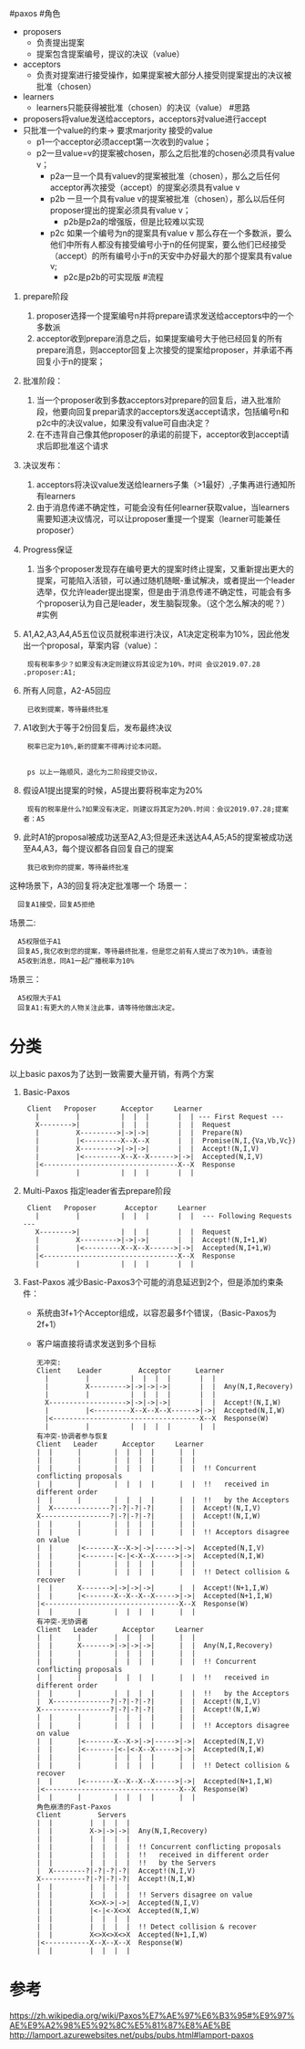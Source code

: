 #paxos
#角色
* proposers
  * 负责提出提案
  * 提案包含提案编号，提议的决议（value）
* acceptors
    * 负责对提案进行接受操作，如果提案被大部分人接受则提案提出的决议被批准（chosen）
* learners
    * learners只能获得被批准（chosen）的决议（value）
#思路
* proposers将value发送给acceptors，acceptors对value进行accept
* 只批准一个value的约束-> 要求marjority 接受的value
    * p1一个acceptor必须accept第一次收到的value；
    * p2一旦value=v的提案被chosen，那么之后批准的chosen必须具有value v；
      * p2a一旦一个具有valuev的提案被批准（chosen），那么之后任何acceptor再次接受（accept）的提案必须具有value v
      * p2b 一旦一个具有value v的提案被批准（chosen），那么以后任何proposer提出的提案必须具有value v；
        * p2b是p2a的增强版，但是比较难以实现
      * p2c 如果一个编号为n的提案具有value v 那么存在一个多数派，要么他们中所有人都没有接受编号小于n的任何提案，要么他们已经接受（accept）的所有编号小于n的天安中办好最大的那个提案具有value v;
        * p2c是p2b的可实现版
#流程
1. prepare阶段
    1. proposer选择一个提案编号n并将prepare请求发送给acceptors中的一个多数派
    2. acceptor收到prepare消息之后，如果提案编号大于他已经回复的所有prepare消息，则acceptor回复上次接受的提案给proposer，并承诺不再回复小于n的提案；
2. 批准阶段：
    1. 当一个proposer收到多数acceptors对prepare的回复后，进入批准阶段，他要向回复prepar请求的acceptors发送accept请求，包括编号n和p2c中的决议value，如果没有value可自由决定？
    2. 在不违背自己像其他proposer的承诺的前提下，acceptor收到accept请求后即批准这个请求
3. 决议发布：
   1. acceptors将决议value发送给learners子集（>1最好）,子集再进行通知所有learners
   2. 由于消息传递不确定性，可能会没有任何learner获取value，当learners需要知道决议情况，可以让proposer重提一个提案（learner可能兼任proposer）
4. Progress保证
   1. 当多个proposer发现存在编号更大的提案时终止提案，又重新提出更大的提案，可能陷入活锁，可以通过随机随眠-重试解决，或者提出一个leader选举，仅允许leader提出提案，但是由于消息传递不确定性，可能会有多个proposer认为自己是leader，发生脑裂现象。（这个怎么解决的呢？）
#实例
1. A1,A2,A3,A4,A5五位议员就税率进行决议，A1决定定税率为10%，因此他发出一个proposal，草案内容（value）：
    
        现有税率多少？如果没有决定则建议将其设定为10%，时间 会议2019.07.28 .proposer:A1;
    
2. 所有人同意，A2-A5回应
   
        已收到提案，等待最终批准
   
3. A1收到大于等于2份回复后，发布最终决议
   
        税率已定为10%,新的提案不得再讨论本问题。
   

        ps 以上一路顺风，退化为二阶段提交协议，

4. 假设A1提出提案的时候，A5提出要将税率定为20%
   
        现有的税率是什么?如果没有决定，则建议将其定为20%.时间：会议2019.07.28;提案者：A5
   
5. 此时A1的proposal被成功送至A2,A3;但是还未送达A4,A5;A5的提案被成功送至A4,A3，每个提议都各自回复自己的提案
  
        我已收到你的提案，等待最终批准
  
这种场景下，A3的回复将决定批准哪一个
场景一：

      回复A1接受，回复A5拒绝

场景二:

      A5权限低于A1
      回复A5,我亿收到您的提案，等待最终批准，但是您之前有人提出了改为10%，请查验
      A5收到消息，同A1一起广播税率为10%

场景三：

      A5权限大于A1
      回复A1:有更大的人物关注此事，请等待他做出决定。

# 分类
以上basic paxos为了达到一致需要大量开销，有两个方案
1. Basic-Paxos

        Client   Proposer      Acceptor     Learner
          |         |          |  |  |       |  | --- First Request ---
          X-------->|          |  |  |       |  |  Request
          |         X--------->|->|->|       |  |  Prepare(N)
          |         |<---------X--X--X       |  |  Promise(N,I,{Va,Vb,Vc})
          |         X--------->|->|->|       |  |  Accept!(N,I,V)
          |         |<---------X--X--X------>|->|  Accepted(N,I,V)
          |<---------------------------------X--X  Response
          |         |          |  |  |       |  |

2. Multi-Paxos
指定leader省去prepare阶段

        Client   Proposer       Acceptor     Learner
          |         |          |  |  |       |  |  --- Following Requests ---
          X-------->|          |  |  |       |  |  Request
          |         X--------->|->|->|       |  |  Accept!(N,I+1,W)
          |         |<---------X--X--X------>|->|  Accepted(N,I+1,W)
          |<---------------------------------X--X  Response
          |         |          |  |  |       |  |

3. Fast-Paxos
减少Basic-Paxos3个可能的消息延迟到2个，但是添加约束条件：
   *  系统由3f+1个Acceptor组成，以容忍最多f个错误，（Basic-Paxos为2f+1）
   *  客户端直接将请求发送到多个目标




          无冲突:
          Client    Leader         Acceptor      Learner
            |         |          |  |  |  |       |  |
            |         X--------->|->|->|->|       |  |  Any(N,I,Recovery)
            |         |          |  |  |  |       |  |
            X------------------->|->|->|->|       |  |  Accept!(N,I,W)
            |         |<---------X--X--X--X------>|->|  Accepted(N,I,W)
            |<------------------------------------X--X  Response(W)
            |         |          |  |  |  |       |  |
          有冲突-协调者参与恢复
          Client   Leader      Acceptor     Learner
          |  |      |        |  |  |  |      |  |
          |  |      |        |  |  |  |      |  |
          |  |      |        |  |  |  |      |  |  !! Concurrent conflicting proposals
          |  |      |        |  |  |  |      |  |  !!   received in different order
          |  |      |        |  |  |  |      |  |  !!   by the Acceptors
          |  X--------------?|-?|-?|-?|      |  |  Accept!(N,I,V)
          X-----------------?|-?|-?|-?|      |  |  Accept!(N,I,W)
          |  |      |        |  |  |  |      |  |
          |  |      |        |  |  |  |      |  |  !! Acceptors disagree on value
          |  |      |<-------X--X->|->|----->|->|  Accepted(N,I,V)
          |  |      |<-------|<-|<-X--X----->|->|  Accepted(N,I,W)
          |  |      |        |  |  |  |      |  |
          |  |      |        |  |  |  |      |  |  !! Detect collision & recover
          |  |      X------->|->|->|->|      |  |  Accept!(N+1,I,W)
          |  |      |<-------X--X--X--X----->|->|  Accepted(N+1,I,W)
          |<---------------------------------X--X  Response(W)
          |  |      |        |  |  |  |      |  |
          有冲突-无协调者
          Client   Leader      Acceptor     Learner
          |  |      |        |  |  |  |      |  |
          |  |      X------->|->|->|->|      |  |  Any(N,I,Recovery)
          |  |      |        |  |  |  |      |  |
          |  |      |        |  |  |  |      |  |  !! Concurrent conflicting proposals
          |  |      |        |  |  |  |      |  |  !!   received in different order
          |  |      |        |  |  |  |      |  |  !!   by the Acceptors
          |  X--------------?|-?|-?|-?|      |  |  Accept!(N,I,V)
          X-----------------?|-?|-?|-?|      |  |  Accept!(N,I,W)
          |  |      |        |  |  |  |      |  |
          |  |      |        |  |  |  |      |  |  !! Acceptors disagree on value
          |  |      |<-------X--X->|->|----->|->|  Accepted(N,I,V)
          |  |      |<-------|<-|<-X--X----->|->|  Accepted(N,I,W)
          |  |      |        |  |  |  |      |  |
          |  |      |        |  |  |  |      |  |  !! Detect collision & recover
          |  |      |<-------X--X--X--X----->|->|  Accepted(N+1,I,W)
          |<---------------------------------X--X  Response(W)
          |  |      |        |  |  |  |      |  |
          角色崩溃的Fast-Paxos
          Client         Servers
          |  |         |  |  |  |
          |  |         X->|->|->|  Any(N,I,Recovery)
          |  |         |  |  |  |
          |  |         |  |  |  |  !! Concurrent conflicting proposals
          |  |         |  |  |  |  !!   received in different order
          |  |         |  |  |  |  !!   by the Servers
          |  X--------?|-?|-?|-?|  Accept!(N,I,V)
          X-----------?|-?|-?|-?|  Accept!(N,I,W)
          |  |         |  |  |  |
          |  |         |  |  |  |  !! Servers disagree on value
          |  |         X<>X->|->|  Accepted(N,I,V)
          |  |         |<-|<-X<>X  Accepted(N,I,W)
          |  |         |  |  |  |
          |  |         |  |  |  |  !! Detect collision & recover
          |  |         X<>X<>X<>X  Accepted(N+1,I,W)
          |<-----------X--X--X--X  Response(W)
          |  |         |  |  |  |



# 参考
https://zh.wikipedia.org/wiki/Paxos%E7%AE%97%E6%B3%95#%E9%97%AE%E9%A2%98%E5%92%8C%E5%81%87%E8%AE%BE
http://lamport.azurewebsites.net/pubs/pubs.html#lamport-paxos